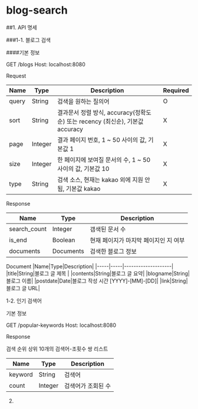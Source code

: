 # blog-search

##1. API 명세
 
###1-1. 블로그 검색

####기본 정보

GET /blogs
Host: localhost:8080

Request

|Name|Type|Description|Required|
|-----|-----|--------------------|-----|
|query|String|검색을 원하는 질의어    |O|
|sort|String|결과문서 정렬 방식, accuracy(정확도순) 또는 recency (최신순), 기본값 accuracy|X|
|page|Integer|결과 페이지 번호, 1 ~ 50 사이의 값, 기본값 1|X|
|size|Integer|한 페이지에 보여질 문서의 수, 1 ~ 50 사이의 값, 기본값 10|X|
|type|String|검색 소스, 현재는 kakao 외에 지원 안 됨, 기본값 kakao|X|

Response

|Name|Type|Description|
|-----|-----|--------------------|
|search_count|Integer|갬색된 문서 수    |
|is_end|Boolean|현재 페이지가 마지막 페이지인 지 여부|
|documents|Documents|검색한 블로그 정보|

Document
|Name|Type|Description|
|-----|-----|--------------------|
|title|String|블로그 글 제목    |
|contents|String|블로그 글 요약|
|blogname|String|블로그 이름|
|postdate|Date|블로그 작성 시간 [YYYY]-[MM]-[DD]|
|link|String|블로그 글 URL|


1-2. 인기 검색어

기본 정보

GET /popular-keywords
Host: localhost:8080

Response

검색 순위 상위 10개의 검색어-조횟수 쌍 리스트 

|Name|Type|Description|
|-----|-----|--------------------|
|keyword|String|검색어|
|count|Integer|검색어가 조회된 수|


2. 
